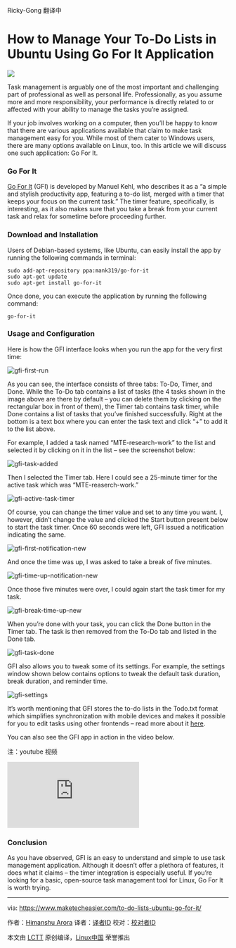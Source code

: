 Ricky-Gong 翻译中

How to Manage Your To-Do Lists in Ubuntu Using Go For It Application
================================================================================
![](https://www.maketecheasier.com/assets/uploads/2015/10/gfi-featured1.jpg)

Task management is arguably one of the most important and challenging part of professional as well as personal life. Professionally, as you assume more and more responsibility, your performance is directly related to or affected with your ability to manage the tasks you’re assigned.

If your job involves working on a computer, then you’ll be happy to know that there are various applications available that claim to make task management easy for you. While most of them cater to Windows users, there are many options available on Linux, too. In this article we will discuss one such application: Go For It.

### Go For It ###

[Go For It][1] (GFI) is developed by Manuel Kehl, who describes it as a “a simple and stylish productivity app, featuring a to-do list, merged with a timer that keeps your focus on the current task.” The timer feature, specifically, is interesting, as it also makes sure that you take a break from your current task and relax for sometime before proceeding further.

### Download and Installation ###

Users of Debian-based systems, like Ubuntu, can easily install the app by running the following commands in terminal:

    sudo add-apt-repository ppa:mank319/go-for-it
    sudo apt-get update
    sudo apt-get install go-for-it

Once done, you can execute the application by running the following command:

    go-for-it

### Usage and Configuration ###

Here is how the GFI interface looks when you run the app for the very first time:

![gfi-first-run](https://www.maketecheasier.com/assets/uploads/2015/10/gfi-first-run1.png)

As you can see, the interface consists of three tabs: To-Do, Timer, and Done. While the To-Do tab contains a list of tasks (the 4 tasks shown in the image above are there by default – you can delete them by clicking on the rectangular box in front of them), the Timer tab contains task timer, while Done contains a list of tasks that you’ve finished successfully. Right at the bottom is a text box where you can enter the task text and click “+” to add it to the list above.

For example, I added a task named “MTE-research-work” to the list and selected it by clicking on it in the list – see the screenshot below:

![gfi-task-added](https://www.maketecheasier.com/assets/uploads/2015/10/gfi-task-added1.png)

Then I selected the Timer tab. Here I could see a 25-minute timer for the active task which was “MTE-reaserch-work.”

![gfi-active-task-timer](https://www.maketecheasier.com/assets/uploads/2015/10/gfi-active-task-timer.png)

Of course, you can change the timer value and set to any time you want. I, however, didn’t change the value and clicked the Start button present below to start the task timer. Once 60 seconds were left, GFI issued a notification indicating the same.

![gfi-first-notification-new](https://www.maketecheasier.com/assets/uploads/2015/10/gfi-first-notification-new.jpg)

And once the time was up, I was asked to take a break of five minutes.

![gfi-time-up-notification-new](https://www.maketecheasier.com/assets/uploads/2015/10/gfi-time-up-notification-new.jpg)

Once those five minutes were over, I could again start the task timer for my task.

![gfi-break-time-up-new](https://www.maketecheasier.com/assets/uploads/2015/10/gfi-break-time-up-new.jpg)

When you’re done with your task, you can click the Done button in the Timer tab. The task is then removed from the To-Do tab and listed in the Done tab.

![gfi-task-done](https://www.maketecheasier.com/assets/uploads/2015/10/gfi-task-done1.png)

GFI also allows you to tweak some of its settings. For example, the settings window shown below contains options to tweak the default task duration, break duration, and reminder time.

![gfi-settings](https://www.maketecheasier.com/assets/uploads/2015/10/gfi-settings1.png)

It’s worth mentioning that GFI stores the to-do lists in the Todo.txt format which simplifies synchronization with mobile devices and makes it possible for you to edit tasks using other frontends – read more about it [here][2].

You can also see the GFI app in action in the video below.

注：youtube 视频
<iframe frameborder="0" src="http://www.youtube.com/embed/mnw556C9FZQ?autoplay=1&amp;autohide=2&amp;border=1&amp;wmode=opaque&amp;enablejsapi=1&amp;controls=1&amp;showinfo=0" id="youtube-iframe"></iframe>

### Conclusion ###

As you have observed, GFI is an easy to understand and simple to use task management application. Although it doesn’t offer a plethora of features, it does what it claims – the timer integration is especially useful. If you’re looking for a basic, open-source task management tool for Linux, Go For It is worth trying.

--------------------------------------------------------------------------------

via: https://www.maketecheasier.com/to-do-lists-ubuntu-go-for-it/

作者：[Himanshu Arora][a]
译者：[译者ID](https://github.com/译者ID)
校对：[校对者ID](https://github.com/校对者ID)

本文由 [LCTT](https://github.com/LCTT/TranslateProject) 原创编译，[Linux中国](https://linux.cn/) 荣誉推出

[a]:https://www.maketecheasier.com/author/himanshu/
[1]:http://manuel-kehl.de/projects/go-for-it/
[2]:http://todotxt.com/
